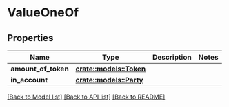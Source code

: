 # ValueOneOf

## Properties

Name | Type | Description | Notes
------------ | ------------- | ------------- | -------------
**amount_of_token** | [**crate::models::Token**](Token.md) |  | 
**in_account** | [**crate::models::Party**](Party.md) |  | 

[[Back to Model list]](../README.md#documentation-for-models) [[Back to API list]](../README.md#documentation-for-api-endpoints) [[Back to README]](../README.md)


